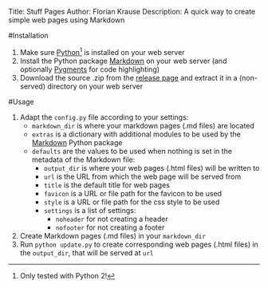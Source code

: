 Title: Stuff Pages
Author: Florian Krause
Description: A quick way to create simple web pages using Markdown

#Installation

1. Make sure [Python][][^python2] is installed on your web server
2. Install the Python package [Markdown][markdown-python] on your web server (and optionally [Pygments][] for code highlighting)
3. Download the source .zip from the [release page][] and extract it in a (non-served) directory on your web server


#Usage

1. Adapt the `config.py` file according to your settings:
    * `markdown_dir` is where your markdown pages (.md files) are located
    * `extras` is a dictionary with additional modules to be used by the [Markdown][markdown-python] Python package
    * `defaults` are the values to be used when nothing is set in the metadata of the Markdown file:
        * `output_dir` is where your web pages (.html files) will be written to
        * `url` is the URL from which the web page will be served from
        * `title` is the default title for web pages
        * `favicon` is a URL or file path for the favicon to be used
        * `style` is a URL or file path for the css style to be used
        * `settings` is a list of settings:
            * `noheader` for not creating a header
            * `nofooter` for not creating a footer
2. Create Markdown pages (.md files) in your `markdown_dir`
3. Run `python update.py` to create corresponding web pages (.html files) in the `output_dir`, that will be served at `url`

[^python2]: Only tested with Python 2!

[StuffPages]: https://github.com/fladd/StuffPages/
[Markdown]: http://daringfireball.net/projects/markdown/
[Python]: http://www.python.org
[markdown-python]: https://pythonhosted.org/Markdown/
[release page]: https://github.com/fladd/StuffPages/releases/latest
[Pygments]: http://pygments.org
